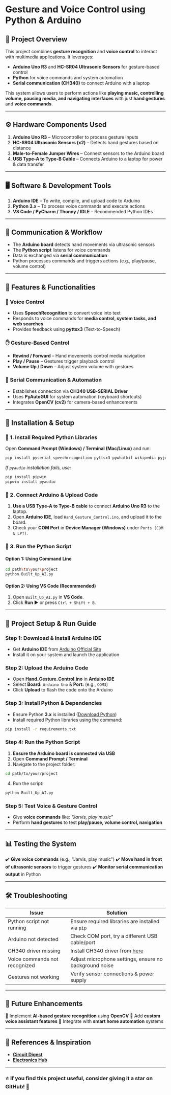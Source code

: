 # Gesture and Voice Control using Python & Arduino

## **📌 Project Overview**
This project combines **gesture recognition** and **voice control** to interact with multimedia applications. It leverages:
- **Arduino Uno R3** and **HC-SR04 Ultrasonic Sensors** for gesture-based control
- **Python** for voice commands and system automation
- **Serial communication (CH340)** to connect Arduino with a laptop

This system allows users to perform actions like **playing music, controlling volume, pausing media, and navigating interfaces** with just **hand gestures** and **voice commands**.

---

## **⚙️ Hardware Components Used**
1. **Arduino Uno R3** – Microcontroller to process gesture inputs
2. **HC-SR04 Ultrasonic Sensors (x2)** – Detects hand gestures based on distance
3. **Male-to-Female Jumper Wires** – Connect sensors to the Arduino board
4. **USB Type-A to Type-B Cable** – Connects Arduino to a laptop for power & data transfer

---

## **🖥️ Software & Development Tools**
1. **Arduino IDE** – To write, compile, and upload code to Arduino
2. **Python 3.x** – To process voice commands and execute actions
3. **VS Code / PyCharm / Thonny / IDLE** – Recommended Python IDEs

---

## **🔗 Communication & Workflow**
- The **Arduino board** detects hand movements via ultrasonic sensors
- The **Python script** listens for voice commands
- Data is exchanged via **serial communication**
- Python processes commands and triggers actions (e.g., play/pause, volume control)

---

## **📜 Features & Functionalities**
### **🎤 Voice Control**
- Uses **SpeechRecognition** to convert voice into text
- Responds to voice commands for **media control, system tasks, and web searches**
- Provides feedback using **pyttsx3** (Text-to-Speech)

### **✋ Gesture-Based Control**
- **Rewind / Forward** – Hand movements control media navigation
- **Play / Pause** – Gestures trigger playback control
- **Volume Up / Down** – Adjust system volume with gestures

### **📡 Serial Communication & Automation**
- Establishes connection via **CH340 USB-SERIAL Driver**
- Uses **PyAutoGUI** for system automation (keyboard shortcuts)
- Integrates **OpenCV (cv2)** for camera-based enhancements

---

## **📂 Installation & Setup**
### **🔹 1. Install Required Python Libraries**
Open **Command Prompt (Windows) / Terminal (Mac/Linux)** and run:
```bash
pip install pyserial speechrecognition pyttsx3 pywhatkit wikipedia pyjokes opencv-python requests smtplib psutil instaloader pyautogui PyPDF2 pillow pyaudio numpy beautifulsoup4 PyQt5 speedtest-cli pytube qrcode
```
*If `pyaudio` installation fails, use:*
```bash
pip install pipwin
pipwin install pyaudio
```

### **🔹 2. Connect Arduino & Upload Code**
1. **Use a USB Type-A to Type-B cable** to connect **Arduino Uno R3** to the laptop.
2. Open **Arduino IDE**, load `Hand_Gesture_Control.ino`, and upload it to the board.
3. Check your **COM Port** in **Device Manager (Windows)** under `Ports (COM & LPT)`.

### **🔹 3. Run the Python Script**
#### **Option 1: Using Command Line**
```bash
cd path\to\your\project
python Built_Up_AI.py
```
#### **Option 2: Using VS Code** (Recommended)
1. Open `Built_Up_AI.py` in **VS Code**.
2. Click **Run ▶️** or press `Ctrl + Shift + B`.

---

## **🚀 Project Setup & Run Guide**
### **Step 1: Download & Install Arduino IDE**
- Get **Arduino IDE** from [Arduino Official Site](https://www.arduino.cc/en/software)
- Install it on your system and launch the application

### **Step 2: Upload the Arduino Code**
- Open **Hand_Gesture_Control.ino** in **Arduino IDE**
- Select **Board:** `Arduino Uno` & **Port:** (e.g., `COM3`)
- Click **Upload** to flash the code onto the Arduino

### **Step 3: Install Python & Dependencies**
- Ensure Python **3.x** is installed ([Download Python](https://www.python.org/downloads/))
- Install required Python libraries using the command:
```bash
pip install -r requirements.txt
```

### **Step 4: Run the Python Script**
1. **Ensure the Arduino board is connected via USB**
2. Open **Command Prompt / Terminal**
3. Navigate to the project folder:
```bash
cd path/to/your/project
```
4. Run the script:
```bash
python Built_Up_AI.py
```

### **Step 5: Test Voice & Gesture Control**
- Give **voice commands** like: _"Jarvis, play music"_
- Perform **hand gestures** to test **play/pause, volume control, navigation**

---

## **📊 Testing the System**
✔️ **Give voice commands** (e.g., "Jarvis, play music")
✔️ **Move hand in front of ultrasonic sensors** to trigger gestures
✔️ **Monitor serial communication output** in Python

---

## **🛠️ Troubleshooting**
| Issue | Solution |
|---------------------|---------------------------------------------|
| Python script not running | Ensure required libraries are installed via `pip` |
| Arduino not detected | Check COM port, try a different USB cable/port |
| CH340 driver missing | Install CH340 driver from [here](https://www.wch.cn/downloads/CH341SER_EXE.html) |
| Voice commands not recognized | Adjust microphone settings, ensure no background noise |
| Gestures not working | Verify sensor connections & power supply |

---

## **📌 Future Enhancements**
🚀 Implement **AI-based gesture recognition** using **OpenCV**
🚀 Add **custom voice assistant features**
🚀 Integrate with **smart home automation** systems

---

## **📜 References & Inspiration**
- **[Circuit Digest](https://circuitdigest.com/microcontroller-projects/control-your-computer-with-hand-gestures)**
- **[Electronics Hub](https://www.electronicshub.org/arduino-based-hand-gesture-control-computer/)**

---

### **⭐ If you find this project useful, consider giving it a star on GitHub!** 🌟

